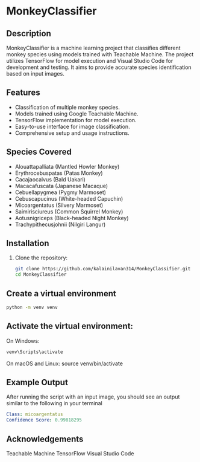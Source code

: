 # MonkeyClassifier

## Description
MonkeyClassifier is a machine learning project that classifies different monkey species using models trained with Teachable Machine. The project utilizes TensorFlow for model execution and Visual Studio Code for development and testing. It aims to provide accurate species identification based on input images.

## Features
- Classification of multiple monkey species.
- Models trained using Google Teachable Machine.
- TensorFlow implementation for model execution.
- Easy-to-use interface for image classification.
- Comprehensive setup and usage instructions.

## Species Covered
- Alouattapalliata (Mantled Howler Monkey)
- Erythrocebuspatas (Patas Monkey)
- Cacajaocalvus (Bald Uakari)
- Macacafuscata (Japanese Macaque)
- Cebuellapygmea (Pygmy Marmoset)
- Cebuscapucinus (White-headed Capuchin)
- Micoargentatus (Silvery Marmoset)
- Saimirisciureus (Common Squirrel Monkey)
- Aotusnigriceps (Black-headed Night Monkey)
- Trachypithecusjohnii (Nilgiri Langur)

## Installation
1. Clone the repository:
   ```sh
   git clone https://github.com/kalainilavan314/MonkeyClassifier.git
   cd MonkeyClassifier

## Create a virtual environment
  ```sh
python -m venv venv
  ```
## Activate the virtual environment:
On Windows:
 ```sh
venv\Scripts\activate
 ```
On macOS and Linux:
source venv/bin/activate

## Example Output
After running the script with an input image, you should see an output similar to the following in your terminal
```yaml
Class: micoargentatus
Confidence Score: 0.99818295
 ```
## Acknowledgements
Teachable Machine
TensorFlow
Visual Studio Code



